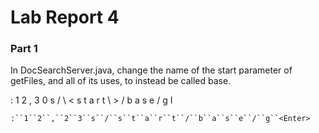 # Lab Report 4
### Part 1
In DocSearchServer.java, change the name of the start parameter of getFiles, and all of its uses, to instead be called base.

: 1 2 , 3 0 s / \ < s t a r t \ > / b a s e / g I <Enter>
  
`:``1``2``,``2``3``s``/``s``t``a``r``t``/``b``a``s``e``/``g``<Enter>`

